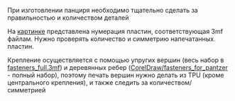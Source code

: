При изготовлении панциря необходимо тщательно сделать за правильностью и количеством деталей

На [картинке](https://github.com/Sofia-Sukhova/FabricBots2024/blob/main/CAD/pantzer/pantzer.jpg) представлена нумерация пластин, соответствующая 3mf файлам. Нужно проверять количество и симметрию напечатанных пластин.

Крепление осуществляется с помощью упругих вершин (весь набор в [fasteners_full.3mf](https://github.com/Sofia-Sukhova/FabricBots2024/blob/main/CAD/pantzer/fasteners_full.3mf)) и деревянных ребер ([CorelDraw/fasteners_for_pantzer](https://github.com/Sofia-Sukhova/FabricBots2024/blob/main/CorelDraw/fasteners_for_pantzer.cdr) - полный набор), поэтому печать вершин нужно делать из TPU (кроме центрального крепления), и также следить за количеством/ симметрией
